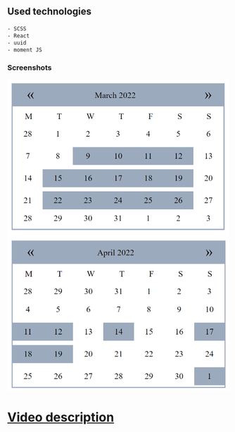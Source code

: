 ## Used technologies
    - SCSS
    - React
    - uuid
    - moment JS 

### Screenshots
![](screenshots/screenshot1.png)
![](screenshots/screenshot2.png)

# [Video description](https://drive.google.com/file/d/1tg_CexcFAQZ2MAFboE4vleJP-LB--qwV/view?usp=sharing)
